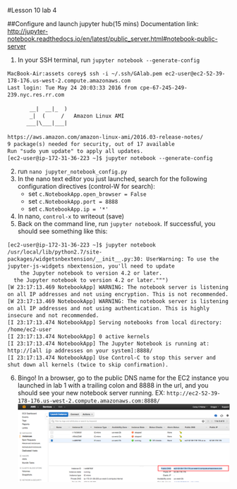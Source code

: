 #Lesson 10 lab 4

##Configure and launch jupyter hub(15 mins)
Documentation link: http://jupyter-notebook.readthedocs.io/en/latest/public_server.html#notebook-public-server

1. In your SSH terminal, run `jupyter notebook --generate-config` 

```
MacBook-Air:assets corey$ ssh -i ~/.ssh/GAlab.pem ec2-user@ec2-52-39-178-176.us-west-2.compute.amazonaws.com
Last login: Tue May 24 20:03:33 2016 from cpe-67-245-249-239.nyc.res.rr.com

       __|  __|_  )
       _|  (     /   Amazon Linux AMI
      ___|\___|___|

https://aws.amazon.com/amazon-linux-ami/2016.03-release-notes/
9 package(s) needed for security, out of 17 available
Run "sudo yum update" to apply all updates.
[ec2-user@ip-172-31-36-223 ~]$ jupyter notebook --generate-config
```

2. run `nano jupyter_notebook_config.py`
3. In the nano text editor you just launched, search for the following configuration directives (control-W for search):
	- set `c.NotebookApp.open_browser = False`
	- set `c.NotebookApp.port = 8888`
	- set `c.NotebookApp.ip = '*'`
4. In nano, `control-x` to writeout (save) 
5. Back on the command line, run `jupyter notebook`. If successful, you should see something like this: 
```
[ec2-user@ip-172-31-36-223 ~]$ jupyter notebook
/usr/local/lib/python2.7/site-packages/widgetsnbextension/__init__.py:30: UserWarning: To use the jupyter-js-widgets nbextension, you'll need to update
    the Jupyter notebook to version 4.2 or later.
  the Jupyter notebook to version 4.2 or later.""")
[W 23:17:13.469 NotebookApp] WARNING: The notebook server is listening on all IP addresses and not using encryption. This is not recommended.
[W 23:17:13.469 NotebookApp] WARNING: The notebook server is listening on all IP addresses and not using authentication. This is highly insecure and not recommended.
[I 23:17:13.474 NotebookApp] Serving notebooks from local directory: /home/ec2-user
[I 23:17:13.474 NotebookApp] 0 active kernels 
[I 23:17:13.474 NotebookApp] The Jupyter Notebook is running at: http://[all ip addresses on your system]:8888/
[I 23:17:13.474 NotebookApp] Use Control-C to stop this server and shut down all kernels (twice to skip confirmation).
```
6. Bingo! In a browser, go to the public DNS name for the EC2 instance you launched in lab 1 with a trailing colon and 8888 in the url, and you should see your new notebook server running. EX: `http://ec2-52-39-178-176.us-west-2.compute.amazonaws.com:8888/` ![](https://raw.githubusercontent.com/coreym/DAT-35-class-10/master/assets/public_dns_name.png)
